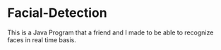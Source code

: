 # Facial-Detection
This is a Java Program that a friend and I made to be able to recognize faces in real time basis.
